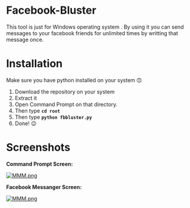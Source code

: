 # Facebook-Bluster
This tool is just for Windows operating system . 
By using it you can send messages to your facebook friends for unlimited times by writting that message once.

# Installation
Make sure you have python installed on your system :upside_down_face:

1. Download the repository on your system 
2. Extract it
3. Open Command Prompt on that directory.
4. Then type **```cd root```**
5. Then type **```python fbbluster.py```**
6. Done! :wink:

# Screenshots

**Command Prompt Screen:**


[![MMM.png](https://i.postimg.cc/wvm6H1MW/MMM.png)](https://raw.githubusercontent.com/noobSrijon/Facebook-Bluster/master/screenshots/Command%20Prompt.png)


**Facebook Messanger Screen:**


[![MMM.png](https://i.postimg.cc/CLZR5xtV/MMM.png)](https://raw.githubusercontent.com/noobSrijon/Facebook-Bluster/master/screenshots/messages.png)
